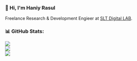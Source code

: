 ### 💫 Hi, I'm Haniy Rasul
Freelance Research & Development Engieer at [SLT Digital LAB](https://www.sltdigitallab.lk/).

### 📊 GitHub Stats:
![](https://github-readme-stats.vercel.app/api?username=haniyrasul&theme=great-gatsby&hide_border=true&include_all_commits=true&count_private=true)<br/>
![](https://github-readme-streak-stats.herokuapp.com/?user=haniyrasul&theme=great-gatsby&hide_border=true)<br/>
![](https://github-readme-stats.vercel.app/api/top-langs/?username=haniyrasul&theme=great-gatsby&hide_border=true&include_all_commits=true&count_private=true&layout=compact)

<!-- Proudly created with GPRM ( https://gprm.itsvg.in ) -->
